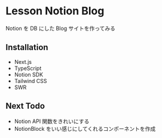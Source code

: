 # Lesson Notion Blog

Notion を DB にした Blog サイトを作ってみる

## Installation

- Next.js
- TypeScript
- Notion SDK
- Tailwind CSS
- SWR

## Next Todo

- Notion API 関数をきれいにする
- NotionBlock をいい感じにしてくれるコンポーネントを作成
